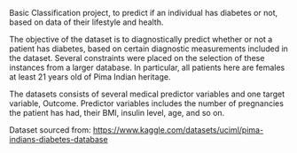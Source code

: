 Basic Classification project, to predict if an individual has diabetes or not, based on data of their lifestyle and health.

The objective of the dataset is to diagnostically predict whether or not a patient has diabetes, based on certain diagnostic measurements included in the dataset. Several constraints were placed on the selection of these instances from a larger database. In particular, all patients here are females at least 21 years old of Pima Indian heritage.

The datasets consists of several medical predictor variables and one target variable, Outcome. Predictor variables includes the number of pregnancies the patient has had, their BMI, insulin level, age, and so on.

Dataset sourced from: https://www.kaggle.com/datasets/uciml/pima-indians-diabetes-database
